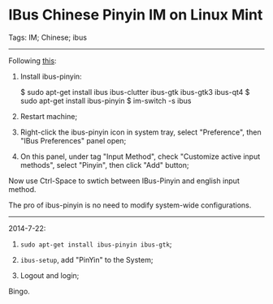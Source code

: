 # IBus Chinese Pinyin IM on Linux Mint
Tags: IM; Chinese; ibus

------

Following [this](http://code.google.com/p/ibus/wiki/PinYinUserGuideCN):

1. Install ibus-pinyin:

    $ sudo apt-get install ibus ibus-clutter ibus-gtk ibus-gtk3 ibus-qt4
    $ sudo apt-get install ibus-pinyin
    $ im-switch -s ibus

1. Restart machine;

1. Right-click the ibus-pinyin icon in system tray, select "Preference", then "IBus Preferences" panel open;

1. On this panel, under tag "Input Method", check "Customize active input methods", select "Pinyin", then click "Add" button;

Now use Ctrl-Space to swtich between IBus-Pinyin and english input method.

The pro of ibus-pinyin is no need to modify system-wide configurations.

-------

2014-7-22:

1. `sudo apt-get install ibus-pinyin ibus-gtk`;

1. `ibus-setup`, add "PinYin" to the System;

1. Logout and login;

Bingo.
